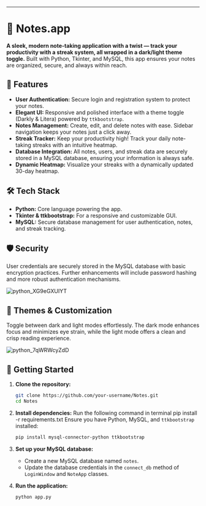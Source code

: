 ---

# 📝 Notes.app

**A sleek, modern note-taking application with a twist — track your productivity with a streak system, all wrapped in a dark/light theme toggle.** Built with Python, Tkinter, and MySQL, this app ensures your notes are organized, secure, and always within reach.

## 🌟 Features

- **User Authentication:** Secure login and registration system to protect your notes.
- **Elegant UI:** Responsive and polished interface with a theme toggle (Darkly & Litera) powered by `ttkbootstrap`.
- **Notes Management:** Create, edit, and delete notes with ease. Sidebar navigation keeps your notes just a click away.
- **Streak Tracker:** Keep your productivity high! Track your daily note-taking streaks with an intuitive heatmap.
- **Database Integration:** All notes, users, and streak data are securely stored in a MySQL database, ensuring your information is always safe.
- **Dynamic Heatmap:** Visualize your streaks with a dynamically updated 30-day heatmap.

## 🛠️ Tech Stack

- **Python:** Core language powering the app.
- **Tkinter & ttkbootstrap:** For a responsive and customizable GUI.
- **MySQL:** Secure database management for user authentication, notes, and streak tracking.

## 🛡️ Security

User credentials are securely stored in the MySQL database with basic encryption practices. Further enhancements will include password hashing and more robust authentication mechanisms.

![python_XG9eGXUIYT](https://github.com/user-attachments/assets/0437510e-a2ca-46df-9867-29e3cbe93976)


## 🎨 Themes & Customization

Toggle between dark and light modes effortlessly. The dark mode enhances focus and minimizes eye strain, while the light mode offers a clean and crisp reading experience.

![python_7qWRWcyZdD](https://github.com/user-attachments/assets/8c24879c-8b6c-4178-9213-75584726c23a)



## 🚀 Getting Started

1. **Clone the repository:**

   ```bash
   git clone https://github.com/your-username/Notes.git
   cd Notes
   ```

2. **Install dependencies:**
   Run the following command in terminal pip install -r requirements.txt
   Ensure you have Python, MySQL, and `ttkbootstrap` installed:

   ```bash
   pip install mysql-connector-python ttkbootstrap
   ```

3. **Set up your MySQL database:**

   - Create a new MySQL database named `notes`.
   - Update the database credentials in the `connect_db` method of `LoginWindow` and `NoteApp` classes.

4. **Run the application:**

   ```bash
   python app.py
   ```


